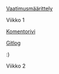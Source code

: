 [Vaatimusmäärittely](https://github.com/sansilla/ot-harjoitustyo/blob/master/dokumentaatio/vaatimusmaarittely.md)

Viikko 1

[Komentorivi](https://github.com/sansilla/ot-harjoitustyo/blob/master/laskarit/viikko1/komentorivi.txt)

[Gitlog](https://github.com/sansilla/ot-harjoitustyo/blob/master/laskarit/viikko1/gitlog.txt)

:)

Viikko 2
